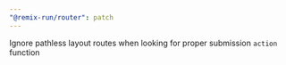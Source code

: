 ```yaml
---
"@remix-run/router": patch
---
```


Ignore pathless layout routes when looking for proper submission `action` function
